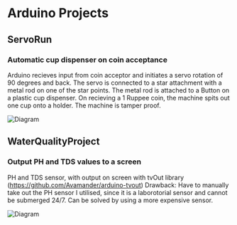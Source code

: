 # Arduino Projects 

## ServoRun

### Automatic cup dispenser on coin acceptance
Arduino recieves input from coin acceptor and initiates a servo rotation of 90 degrees and back.
The servo is connected to a star attachment with a metal rod on one of the star points. The metal rod is attached to a Button on a plastic cup dispenser.
On recieving a 1 Ruppee coin, the machine spits out one cup onto a holder. The machine is tamper proof.

![Diagram](https://i.imgur.com/tkiafNG.png)


## WaterQualityProject

### Output PH and TDS values to a screen

PH and TDS sensor, with output on screen with tvOut library (https://github.com/Avamander/arduino-tvout)
Drawback: Have to manually take out the PH sensor I utilised, since it is a laborotorial sensor and cannot be submerged 24/7. Can be solved by using a more expensive sensor.

![Diagram](https://i.imgur.com/cTc1cqu.png)

